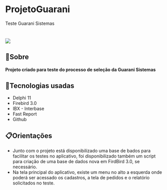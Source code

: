 # ProjetoGuarani
Teste Guarani Sistemas
<h1> 
<img src="https://ik.imagekit.io/mc1/Tela%20pedido.png?updatedAt=1701382812621">
</h1>

## 📝Sobre
#### Projeto criado para teste do processo de seleção da Guarani Sistemas

## 🚀Tecnologias usadas
- Delphi 11
- Firebird 3.0
- IBX - Interbase
- Fast Report
- Github
## 📋Orientações 
- Junto com o projeto está disponibilizado uma base de bados para facilitar os testes no aplicativo, foi disponibilizado também um script para criação de uma base de dados nova  em FirdBird 3.0, se necessário.
- Na tela principal do aplicativo, existe um menu no alto a esquerda onde poderá ser acessado os cadastros, a tela de pedidos e o relatório solicitados no teste.

